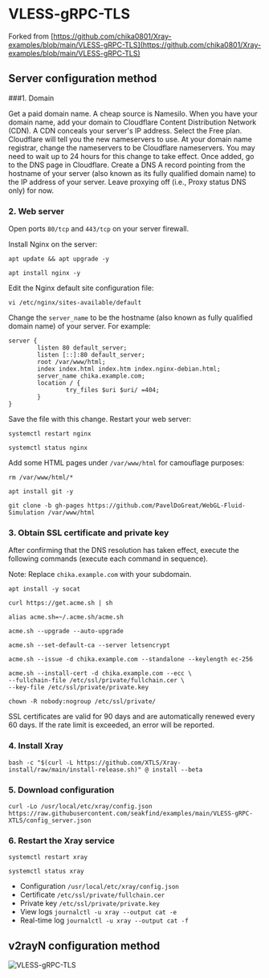 # VLESS-gRPC-TLS

Forked from [https://github.com/chika0801/Xray-examples/blob/main/VLESS-gRPC-TLS](https://github.com/chika0801/Xray-examples/blob/main/VLESS-gRPC-TLS)

## Server configuration method

###1. Domain

Get a paid domain name. A cheap source is Namesilo. When you have your domain name, add your domain to Cloudflare Content Distribution Network (CDN). A CDN conceals your server's IP address. Select the Free plan. Cloudflare will tell you the new nameservers to use. At your domain name registrar, change the nameservers to be Cloudflare nameservers. You may need to wait up to 24 hours for this change to take effect. Once added, go to the DNS page in Cloudflare. Create a DNS A record pointing from the hostname of your server (also known as its fully qualified domain name) to the IP address of your server. Leave proxying off (i.e., Proxy status DNS only) for now.

### 2. Web server

Open ports `80/tcp` and `443/tcp` on your server firewall.

Install Nginx on the server:

```
apt update && apt upgrade -y

apt install nginx -y
```

Edit the Nginx default site configuration file:

```
vi /etc/nginx/sites-available/default
```

Change the `server_name` to be the hostname (also known as fully qualified domain name) of your server. For example:

```
server {
        listen 80 default_server;
        listen [::]:80 default_server;
        root /var/www/html;
        index index.html index.htm index.nginx-debian.html;
        server_name chika.example.com;
        location / {
                try_files $uri $uri/ =404;
        }
}
```

Save the file with this change. Restart your web server:

```
systemctl restart nginx

systemctl status nginx
```

Add some HTML pages under `/var/www/html` for camouflage purposes:

```
rm /var/www/html/*

apt install git -y

git clone -b gh-pages https://github.com/PavelDoGreat/WebGL-Fluid-Simulation /var/www/html
```

### 3. Obtain SSL certificate and private key

After confirming that the DNS resolution has taken effect, execute the following commands (execute each command in sequence).

Note: Replace `chika.example.com` with your subdomain.

```
apt install -y socat
```

```
curl https://get.acme.sh | sh
```

```
alias acme.sh=~/.acme.sh/acme.sh
```

```
acme.sh --upgrade --auto-upgrade
```

```
acme.sh --set-default-ca --server letsencrypt
```

```
acme.sh --issue -d chika.example.com --standalone --keylength ec-256
```

```
acme.sh --install-cert -d chika.example.com --ecc \
--fullchain-file /etc/ssl/private/fullchain.cer \
--key-file /etc/ssl/private/private.key
```

```
chown -R nobody:nogroup /etc/ssl/private/
```

SSL certificates are valid for 90 days and are automatically renewed every 60 days. If the rate limit is exceeded, an error will be reported.

### 4. Install Xray

```
bash -c "$(curl -L https://github.com/XTLS/Xray-install/raw/main/install-release.sh)" @ install --beta
```

### 5. Download configuration

```
curl -Lo /usr/local/etc/xray/config.json https://raw.githubusercontent.com/seakfind/examples/main/VLESS-gRPC-XTLS/config_server.json
```

### 6. Restart the Xray service

```
systemctl restart xray
```

```
systemctl status xray
```

- Configuration `/usr/local/etc/xray/config.json`
- Certificate `/etc/ssl/private/fullchain.cer`
- Private key `/etc/ssl/private/private.key`
- View logs `journalctl -u xray --output cat -e`
- Real-time log `journalctl -u xray --output cat -f`

## v2rayN configuration method

![VLESS-gRPC-TLS](https://user-images.githubusercontent.com/88967758/180817492-7c165cd0-2d65-4901-85c5-c07f1b39e8c7.jpg)
